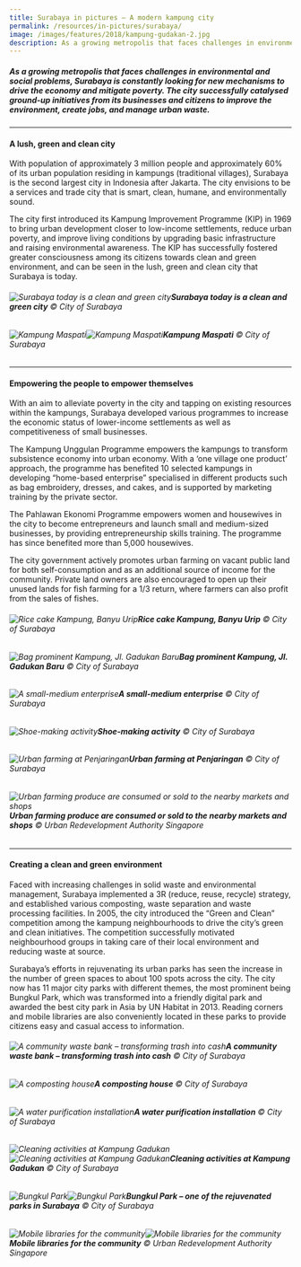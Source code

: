```yaml
---
title: Surabaya in pictures — A modern kampung city
permalink: /resources/in-pictures/surabaya/
image: /images/features/2018/kampung-gudakan-2.jpg
description: As a growing metropolis that faces challenges in environmental and social problems, Surabaya is constantly looking for new mechanisms to drive the economy and mitigate poverty. The city successfully catalysed ground-up initiatives from its businesses and citizens to improve the environment, create jobs, and manage urban waste.
---
```


##### As a growing metropolis that faces challenges in environmental and social problems, Surabaya is constantly looking for new mechanisms to drive the economy and mitigate poverty. The city successfully catalysed ground-up initiatives from its businesses and citizens to improve the environment, create jobs, and manage urban waste.

---

#### **A lush, green and clean city**

With population of approximately 3 million people and approximately 60% of its urban population residing in kampungs (traditional villages), Surabaya is the second largest city in Indonesia after Jakarta. The city envisions to be a services and trade city that is smart, clean, humane, and environmentally sound. 

The city first introduced its Kampung Improvement Programme (KIP) in 1969 to bring urban development closer to low-income settlements, reduce urban poverty, and improve living conditions by upgrading basic infrastructure and raising environmental awareness. The KIP has successfully fostered greater consciousness among its citizens towards clean and green environment, and can be seen in the lush, green and clean city that Surabaya is today. 

###### ![Surabaya today is a clean and green city](/images/features/2018/surabaya-today.jpg/)**Surabaya today is a clean and green city** © City of Surabaya

###### ![Kampung Maspati](/images/features/2018/kampung-maspati-1.jpg/)![Kampung Maspati](/images/features/2018/kumpung-maspati-2.jpg/)**Kampung Maspati** © City of Surabaya

---

#### **Empowering the people to empower themselves** 

With an aim to alleviate poverty in the city and tapping on existing resources within the kampungs, Surabaya developed various programmes to increase the economic status of lower-income settlements as well as competitiveness of small businesses. 

The Kampung Unggulan Programme empowers the kampungs to transform subsistence economy into urban economy. With a ‘one village one product’ approach, the programme has benefited 10 selected kampungs in developing “home-based enterprise” specialised in different products such as bag embroidery, dresses, and cakes, and is supported by marketing training by the private sector. 

The Pahlawan Ekonomi Programme empowers women and housewives in the city to become entrepreneurs and launch small and medium-sized businesses, by providing entrepreneurship skills training. The programme has since benefited more than 5,000 housewives. 

The city government actively promotes urban farming on vacant public land for both self-consumption and as an additional source of income for the community. Private land owners are also encouraged to open up their unused lands for fish farming for a 1/3 return, where farmers can also profit from the sales of fishes. 

###### ![Rice cake Kampung, Banyu Urip](/images/features/2018/banyu-urip.jpg/)**Rice cake Kampung, Banyu Urip** © City of Surabaya

###### ![Bag prominent Kampung, Jl. Gadukan Baru](/images/features/2018/bag-prominent-kampung.jpg/)**Bag prominent Kampung, Jl. Gadukan Baru** © City of Surabaya

###### ![A small-medium enterprise](/images/features/2018/surabaya-sme.jpg/)**A small-medium enterprise** © City of Surabaya

###### ![Shoe-making activity](/images/features/2018/surabaya-shoe-making.jpg/)**Shoe-making activity** © City of Surabaya

###### ![Urban farming at Penjaringan](/images/features/2018/penjaringan.jpg/)**Urban farming at Penjaringan** © City of Surabaya

###### ![Urban farming produce are consumed or sold to the nearby markets and shops](/images/features/2018/surabaya-urban-farming.jpg/)**Urban farming produce are consumed or sold to the nearby markets and shops** © Urban Redevelopment Authority Singapore

---

#### **Creating a clean and green environment**

Faced with increasing challenges in solid waste and environmental management, Surabaya implemented a 3R (reduce, reuse, recycle) strategy, and established various composting, waste separation and waste processing facilities. In 2005, the city introduced the “Green and Clean” competition among the kampung neighbourhoods to drive the city’s green and clean initiatives. The competition successfully motivated neighbourhood groups in taking care of their local environment and reducing waste at source. 

Surabaya’s efforts in rejuvenating its urban parks has seen the increase in the number of green spaces to about 100 spots across the city. The city now has 11 major city parks with different themes, the most prominent being Bungkul Park, which was transformed into a friendly digital park and awarded the best city park in Asia by UN Habitat in 2013. Reading corners and mobile libraries are also conveniently located in these parks to provide citizens easy and casual access to information. 

###### ![A community waste bank – transforming trash into cash](/images/features/2018/surabaya-waste-bank.jpg/)**A community waste bank – transforming trash into cash** © City of Surabaya

###### ![A composting house](/images/features/2018/surabaya-composting.jpg/)**A composting house** © City of Surabaya

###### ![A water purification installation](/images/features/2018/surabaya-water-purification.jpg/)**A water purification installation** © City of Surabaya

###### ![Cleaning activities at Kampung Gadukan](/images/features/2018/kampung-gudakan-1.jpg/)![Cleaning activities at Kampung Gadukan](/images/features/2018/kampung-gudakan-2.jpg/)**Cleaning activities at Kampung Gadukan** © City of Surabaya

###### ![Bungkul Park](/images/features/2018/bungkul-park-1.jpg/)![Bungkul Park](/images/features/2018/bungkul-park-2.jpg/)**Bungkul Park – one of the rejuvenated parks in Surabaya** © City of Surabaya

###### ![Mobile libraries for the community](/images/features/2018/surabaya-mobile-library-1.jpg/)![Mobile libraries for the community](/images/features/2018/surabaya-mobile-library-2.jpg/)**Mobile libraries for the community** © Urban Redevelopment Authority Singapore
